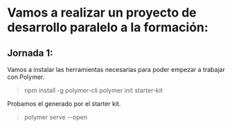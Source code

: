 # Vamos a realizar un proyecto de desarrollo paralelo a la formación:

## Jornada 1:

Vamos a instalar las herramientas necesarias para poder empezar a trabajar con Polymer.

> npm install -g polymer-cli
> polymer init starter-kit

Probamos el generado por el starter kit.

> polymer serve --open